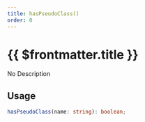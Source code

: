 ```yaml
---
title: hasPseudoClass()
order: 0
---
```


# {{ $frontmatter.title }}

No Description

## Usage

```ts
hasPseudoClass(name: string): boolean;
```
